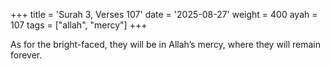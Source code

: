+++
title = 'Surah 3, Verses 107'
date = '2025-08-27'
weight = 400
ayah = 107
tags = ["allah", "mercy"]
+++

As for the bright-faced, they will be in Allah’s mercy, where they will remain forever.